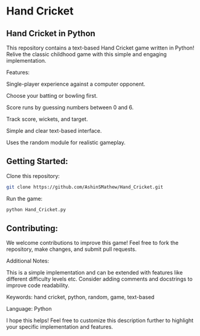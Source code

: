 # Hand Cricket
## Hand Cricket in Python
This repository contains a text-based Hand Cricket game written in Python! Relive the classic childhood game with this simple and engaging implementation.

Features:

Single-player experience against a computer opponent.

Choose your batting or bowling first.

Score runs by guessing numbers between 0 and 6.

Track score, wickets, and target.

Simple and clear text-based interface.

Uses the random module for realistic gameplay.

## Getting Started:

Clone this repository:
```bash
git clone https://github.com/AshinSMathew/Hand_Cricket.git
```
Run the game:
```bash
python Hand_Cricket.py
```

## Contributing:

We welcome contributions to improve this game! Feel free to fork the repository, make changes, and submit pull requests.

Additional Notes:

This is a simple implementation and can be extended with features like different difficulty levels etc.
Consider adding comments and docstrings to improve code readability.

Keywords: hand cricket, python, random, game, text-based

Language: Python

I hope this helps! Feel free to customize this description further to highlight your specific implementation and features.
